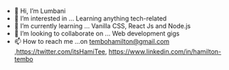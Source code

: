 - 👋 Hi, I’m Lumbani 
- 👀 I’m interested in ... Learning anything tech-related
- 🌱 I’m currently learning ... Vanilla CSS, React Js and Node.js
- 💞️ I’m looking to collaborate on ... Web development gigs
- 📫 How to reach me ...on tembohamilton@gmail.com ,https://twitter.com/itsHamiTee, https://www.linkedin.com/in/hamilton-tembo

<!---
Hami-Tee/Hami-Tee is a ✨ special ✨ repository because its `README.md` (this file) appears on your GitHub profile.
You can click the Preview link to take a look at your changes.
--->
